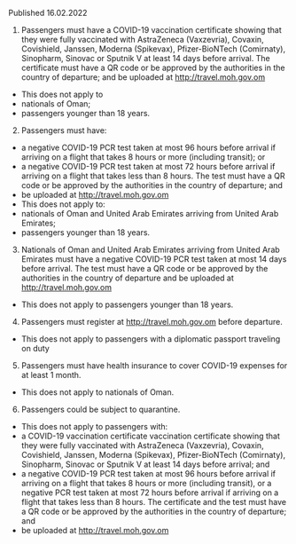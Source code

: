 Published 16.02.2022
1. Passengers must have a COVID-19 vaccination certificate showing that they were fully vaccinated with AstraZeneca (Vaxzevria), Covaxin, Covishield, Janssen, Moderna (Spikevax), Pfizer-BioNTech (Comirnaty), Sinopharm, Sinovac or Sputnik V at least 14 days before arrival. The certificate must have a QR code or be approved by the authorities in the country of departure; and be uploaded at <a href="http://travel.moh.gov.om/">http://travel.moh.gov.om</a>
- This does not apply to
- nationals of Oman;
- passengers younger than 18 years.
2. Passengers must have:
- a negative COVID-19 PCR test taken at most 96 hours before arrival if arriving on a flight that takes 8 hours or more (including transit); or
- a negative COVID-19 PCR test taken at most 72 hours before arrival if arriving on a flight that takes less than 8 hours.
The test must have a QR code or be approved by the authorities in the country of departure; and
- be uploaded at <a href="http://travel.moh.gov.om/">http://travel.moh.gov.om</a>
- This does not apply to:
- nationals of Oman and United Arab Emirates arriving from United Arab Emirates;
- passengers younger than 18 years.
3. Nationals of Oman and United Arab Emirates arriving from United Arab Emirates must have a negative COVID-19 PCR test taken at most 14 days before arrival. The test must have a QR code or be approved by the authorities in the country of departure and be uploaded at <a href="http://travel.moh.gov.om/">http://travel.moh.gov.om</a>
- This does not apply to passengers younger than 18 years.
4. Passengers must register at <a href="http://travel.moh.gov.om/">http://travel.moh.gov.om</a> before departure.
- This does not apply to passengers with a diplomatic passport traveling on duty
5. Passengers must have health insurance to cover COVID-19 expenses for at least 1 month.
- This does not apply to nationals of Oman.
6. Passengers could be subject to quarantine.
- This does not apply to passengers with:
- a COVID-19 vaccination certificate vaccination certificate showing that they were fully vaccinated with AstraZeneca (Vaxzevria), Covaxin, Covishield, Janssen, Moderna (Spikevax), Pfizer-BioNTech (Comirnaty), Sinopharm, Sinovac or Sputnik V at least 14 days before arrival; and
- a negative COVID-19 PCR test taken at most 96 hours before arrival if arriving on a flight that takes 8 hours or more (including transit), or a negative PCR test taken at most 72 hours before arrival if arriving on a flight that takes less than 8 hours.
The certificate and the test must have a QR code or be approved by the authorities in the country of departure; and
- be uploaded at <a href="http://travel.moh.gov.om/">http://travel.moh.gov.om</a>